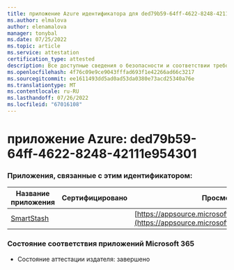 ```yaml
---
title: приложение Azure идентификатора для ded79b59-64ff-4622-8248-42111e954301
ms.author: elmalova
author: elenamalova
manager: tonybal
ms.date: 07/25/2022
ms.topic: article
ms.service: attestation
certification_type: attested
description: Все доступные сведения о безопасности и соответствии требованиям для ded79b59-64ff-4622-8248-42111e954301.
ms.openlocfilehash: 4f76c09e9ce9043fffad693f1e42266ad66c3217
ms.sourcegitcommit: ee1611493dd5ad0ad53da0380e73acd25340a76e
ms.translationtype: MT
ms.contentlocale: ru-RU
ms.lasthandoff: 07/26/2022
ms.locfileid: "67016108"
---
```

# <a name="azure-app-id-ded79b59-64ff-4622-8248-42111e954301"></a>приложение Azure: ded79b59-64ff-4622-8248-42111e954301


### <a name="apps-associated-with-this-id"></a>Приложения, связанные с этим идентификатором:
| **Название приложения** | **Сертифицировано** | **Просмотр в AppSource** |
|--------------|---------------|-----------------------|
| [SmartStash](../forward/WA200004223.md) |  | [https://appsource.microsoft.com/product/office/WA200004223](https://appsource.microsoft.com/product/office/WA200004223) |

### <a name="microsoft-365-app-compliance-status"></a>Состояние соответствия приложений Microsoft 365
- Состояние аттестации издателя: завершено
